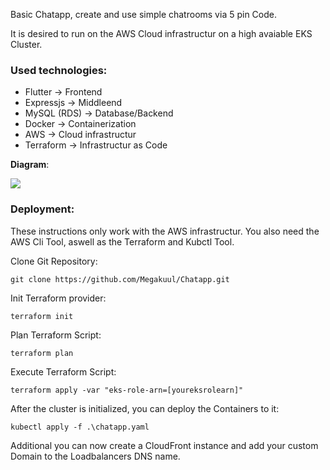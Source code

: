 Basic Chatapp, create and use simple chatrooms via 5 pin Code.

It is desired to run on the AWS Cloud infrastructur on a high avaiable EKS Cluster.

### Used technologies:

- Flutter 					→ Frontend
- Expressjs 			→ Middleend
- MySQL (RDS) 	→ Database/Backend
- Docker 				→ Containerization
- AWS 						→ Cloud infrastructur
- Terraform 			→ Infrastructur as Code

**Diagram**:

![](https://slabstatic.com/prod/uploads/8q5jdj6q/posts/images/MbbvMdIWtnYUGp-GazGy4A1p.png)

### Deployment:

These instructions only work with the AWS infrastructur. You also need the AWS Cli Tool, aswell as the Terraform and Kubctl Tool.

Clone Git Repository:

```
git clone https://github.com/Megakuul/Chatapp.git

```

Init Terraform provider:

```
terraform init

```

Plan Terraform Script:

```
terraform plan

```

Execute Terraform Script:

```
terraform apply -var "eks-role-arn=[youreksrolearn]"

```

After the cluster is initialized, you can deploy the Containers to it:

```
kubectl apply -f .\chatapp.yaml

```

Additional you can now create a CloudFront instance and add your custom Domain to the Loadbalancers DNS name.

